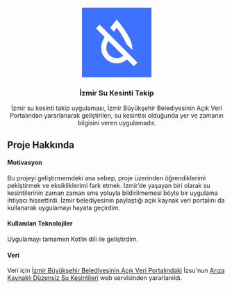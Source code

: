 <p align="center">
  <a href="https://github.com/rabiakambur/Izmir-Su-Kesinti-Takip">
    <img src="app/src/main/ic_launcher-playstore.png" alt="Logo" width="160" height="160">
  </a>

  <h3 align="center">İzmir Su Kesinti Takip</h3>

  <p align="center">
İzmir su kesinti takip uygulaması, İzmir Büyükşehir Belediyesinin Açık Veri Portalından yararlanarak geliştirilen, su kesintisi olduğunda yer ve zamanın bilgisini veren uygulamadır.
    <br />
    </p>
</p>

## Proje Hakkında

#### Motivasyon
Bu projeyi geliştirmemdeki ana sebep, proje üzerinden öğrendiklerimi pekiştirmek ve eksikliklerimi fark etmek. İzmir’de yaşayan biri olarak su kesintilerinin zaman zaman sms yoluyla bildirilmemesi böyle bir uygulama ihtiyacı hissettirdi. İzmir belediyesinin paylaştığı açık kaynak veri portalını da kullanarak uygulamayı hayata geçirdim.

#### Kullanılan Teknolojiler
Uygulamayı tamamen Kotlin dili ile geliştirdim.

#### Veri
Veri için [İzmir Büyükşehir Belediyesinin Açık Veri Portalındaki](https://acikveri.bizizmir.com/) İzsu'nun [Arıza Kaynaklı Düzensiz Su Kesintileri](https://acikveri.bizizmir.com/dataset/ariza-kaynakli-duzensiz-su-kesintileri/resource/adecfa0d-3f19-427f-bf40-25117921f938) web servisinden yararlanıldı.
